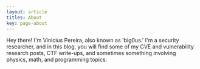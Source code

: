 ```yaml
---
layout: article
titles: About
key: page-about
---
```


Hey there! I'm Vinicius Pereira, also known as 'big0us.' I'm a security researcher, and in this blog, you will find some of my CVE and vulnerability research posts, CTF write-ups, and sometimes something involving physics, math, and programming topics.